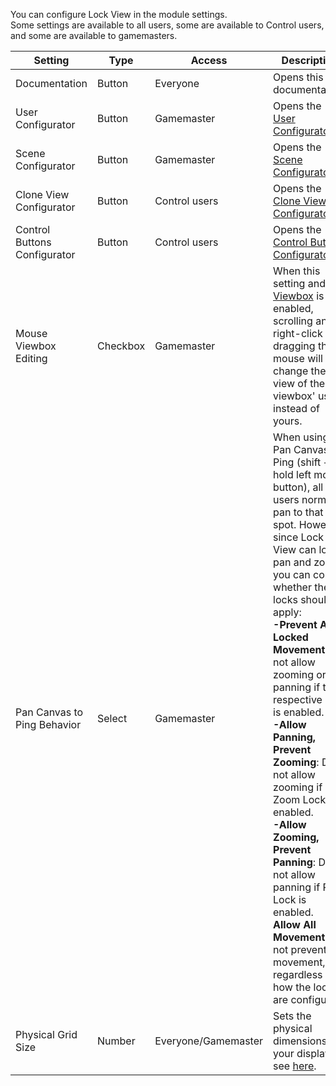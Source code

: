 You can configure Lock View in the module settings.<br>
Some settings are available to all users, some are available to Control users, and some are available to gamemasters.

| Setting    | Type     | Access    | Description   |
|------------|----------|-----------|---------------|
| Documentation | Button    | Everyone  | Opens this documentation.  |
| User Configurator     | Button    | Gamemaster    | Opens the [User Configurator](./userConfigurator.md).    |
| Scene Configurator    | Button    | Gamemaster    | Opens the [Scene Configurator](./sceneConfigurator.md).    |
| Clone View Configurator   | Button    | Control users | Opens the [Clone View Configurator](./cloneViewConfigurator.md). |
| Control Buttons Configurator  | Button    | Control users | Opens the [Control Buttons Configurator](./controlButtonsConfigurator.md).   |
| Mouse Viewbox Editing    | Checkbox  | Gamemaster | When this setting and [Edit Viewbox](../viewbox.md#edit-viewbox) is enabled, scrolling and right-click dragging the mouse will change the view of the viewbox' user instead of yours. |
| Pan Canvas to Ping Behavior   | Select    | Gamemaster | When using Pan Canvas to Ping (shift + hold left mouse button), all users normally pan to that spot. However, since Lock View can lock pan and zoom, you can control whether these locks should apply:<br><b>-Prevent All Locked Movement</b>: Do not allow zooming or panning if their respective lock is enabled.<br><b>-Allow Panning, Prevent Zooming</b>: Do not allow zooming if Zoom Lock is enabled.<br><b>-Allow Zooming, Prevent Panning</b>: Do not allow panning if Pan Lock is enabled.<br><b>Allow All Movement</b>: Do not prevent any movement, regardless of how the locks are configured. |
| Physical Grid Size | Number | Everyone/Gamemaster | Sets the physical dimensions of your display, see [here](../sceneConfig/autoscale.md#physical-grid-size). |
